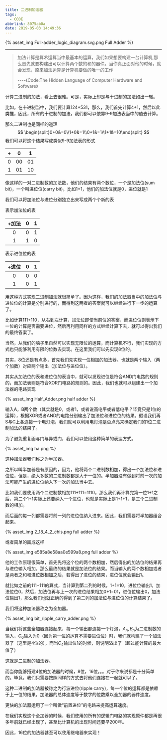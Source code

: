 ```yaml
---
title: 二进制加法器
tags:
  - CODE
abbrlink: 8075ab0a
date: 2019-05-03 14:49:36
---
```


{% asset_img Full-adder_logic_diagram.svg.png Full Adder %}

<!-- more -->

------

> 加法计算是算术运算当中最基本的运算，我们如果想要构建一台计算机,那么首先就要构建出可以计算两个数的和的器件。当你真正面对他的时候，就会发现，原来加法运算是计算机要做的唯一的工作
>
> ----《Code:The Hidden Language of Computer Hardware and Software》

计算二进制的加法，看上去很难。可是，实际上却是与十进制的加法如出一辙。

比如，在十进制当中，我们要计算124+531，那么，我们首先计算4+1，然后以此类推，因此，所有的十进制的加法，我们都可以依靠9-9加法表当中的值去计算。

那么二进制也是同样的道理
$$
\begin{split}0+0&=0\\1+0&=1\\0+1&=1\\1+1&=10\end{split}
$$
我们可以将这个结果写成类似9-9加法表的形式

|  +   |  0   |  1   |
| :--: | :--: | :--: |
|  0   |  00  |  01  |
|  1   |  01  |  10  |

像这样的一对二进制数的加法数，他们的结果有两个数位，一个是加法位(sum bit)，一个叫进位位(carry bit)，比如1+1，他们的加法位就是0，进位就是1

我们可以将加法位与进位分别独立出来写成两个个新的表

表示加法位的表

| +加法 |  0   |  1   |
| :---: | :--: | :--: |
|   0   |  0   |  1   |
|   1   |  1   |  0   |

表示进位位的表

| +进位 |  0   |  1   |
| :---: | :--: | :--: |
|   0   |  0   |  0   |
|   1   |  0   |  1   |

用这种方式实现二进制加法就很简单了。因为这样，我们的加法器当中的加法位与进位位的计算是分别进行的，而得到这两者的答案就可以继续进行下一步的运算了。

比如计算111+110，从右到左计算，加法位即使当前位的答案，而进位位则表示下一位的计算是否需要进位，然后再利用同样的方式继续计算下去，就可以得出我们的最终答案了。

当然，从我们的脑子里自然可以实现无限位的运算，而计算机不行，我们实现的方式也只能够利用有限的位数去实现。在这里我们可以先实现8位的。

其实，8位还是有点多，首先我们先实现一位相加的加法器。也就是两个输入（两个加数）对应两个输出（加法位与进位位）。

其实从加法位的表和进位位的表当中，就可以发现进位是符合AND门电路的规则的，而加法表则是符合XOR门电路的规则的。因此，我们也就可以组建出一个加法器的电路实现

{% asset_img Half_Adder.png half adder %}

输入A，B两个数（其实就是0，或者1，或者说高电平或者低电平？毕竟只是1位的运算），根据XOR或者AND的电路分别输出了加法位和进位位的结果。假设我们再S与C上各连接一个电灯泡，我们就可以利用电灯泡是否点亮来确定我们的1位二进制加法的结果了。

为了避免重复画与门与异或门，我们可以使用这种简单的表达方式。

{% asset_img ha.png  %}

这种加法器我们称之为半加器。

之所以叫半加器是有原因的，因为，他将两个二进制数相加，得出一个加法位和进位位，但是，绝大多数的二进制数都是大于一位的。半加器没有做到将前一次的加法可能产生的进位位纳入下一次的加法当中去。

比如我们要使用两个二进制数相加111+111=1110，那么我们再计算完第一位1+1之后，第二个1+1实际上还要纳入一个进位，也就是实际上是1+1+1，是三个二进制数的相加。

而后面的每一列都需要将前一列的进位位纳入进来。因此，我们需要将半加器组合起来。

{% asset_img 2_18_4_2_chis.png full adder %}

或者简单的画成这样

{% asset_img e585a8e58aa0e599a8.png full adder %}

他的工作原理很简单，首先先将这个位的两个数相加，然后得出的加法位的结果再与进位输入相加。那么最终的结果就是加法位的结果。而当输入的两个数相加或者是两者之和和进位数相加之后，若得出了进位的结果，进位位就会输出1。

就比如之前的111+111的算式，当计算到第二列的时候，1+1=10，进位位输出1，加法位位0，然后，加法位再与上一次的进位结果相加0+1=01，进位位输出0，加法位输出1，那么我们也就正确的得到了第二列的加法位与进位位的计算结果了。

我们将这种加法器称之为全加器。

{% asset_img bit_ripple_carry_adder.png %}

当我们将这些全加器连接起来，每一个输出都连接一个灯泡，$A_n,B_n$为二进制数的输入，$C_0$输入为0（因为第一位的运算不需要进位位）时，我们就构建了一个加法器了（这里是4位的），而当$C_4$输出位1的时候，则说明溢出了（超过能计算的最大值了）

这就是二进制的加法器。

而当你能够搭建4位的加法器的时候，8位，16位。。。对于你来说都是十分简单的。毕竟，我们只需要按照同样的方式去将他们连接在一起就可以了。

这种二进制的加法器被称之为行波进位(ripple carry)，每一个位的运算都是依赖于上一位的结果，加法器的总体速度等于数字的位数乘以全加器的器件速度。

更快的加法器运用了一个叫做“前置进位”的电路来提高运算速度。

在我们实现这个全加器的时候，我们使用的所有的逻辑门电路的实现原件都是再很多年前就已经出现了，甚至比计算机的出现时间还要早200年。

因此，16位的加法器甚至可以使用继电器来实现！